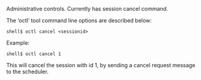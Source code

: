 Administrative controls.  Currently has session cancel command.

The ‘octl’ tool command line options are described below:
```
shell$ octl cancel <sessionid>
```

Example:
```
shell$ octl cancel 1
```

This will cancel the session with id 1, by sending a cancel request message to the scheduler.